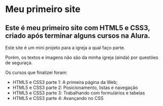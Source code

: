 # Meu primeiro site

## Este é meu primeiro site com HTML5 e CSS3, criado após terminar alguns cursos na Alura.

Este site é um mini projeto para a igreja a qual faço parte.

Porém, os textos e imagens não são da minha igreja (ainda) por questões de seguraça.

Os cursos que finalizei foram:

- HTML5 e CSS3 parte 1: A primeira página da Web;
- HTML5 e CSS3 parte 2: Posicionamento, listas e navegação
- HTML5 e CSS3 parte 3: Trabalhando com formulários e tabelas
- HTML5 e CSS3 parte 4: Avançando no CSS
